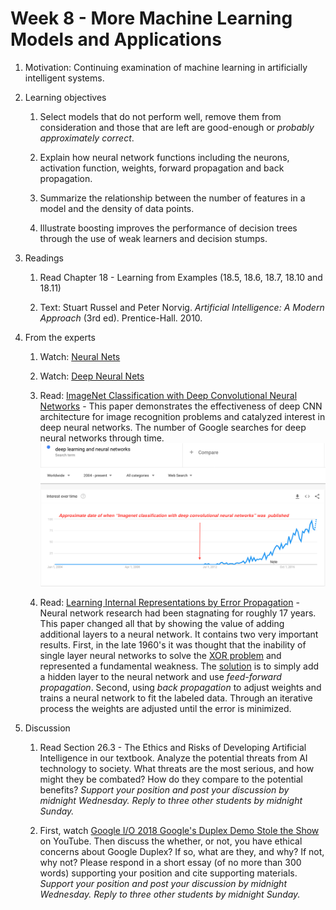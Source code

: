 # Week 8 - More Machine Learning Models and Applications

1. Motivation: Continuing examination of machine learning in artificially intelligent systems.

1. Learning objectives
    1. Select models that do not perform well, remove them from consideration and those that are left are good-enough or _probably approximately correct_.

    1. Explain how neural network functions including the neurons, activation function, weights, forward propagation and back propagation.

    1. Summarize the relationship between the number of features in a model and the density of data points. 

    1. Illustrate boosting improves the performance of decision trees through the use of weak learners and decision stumps.

1. Readings
    1. Read Chapter 18 - Learning from Examples (18.5, 18.6, 18.7, 18.10 and 18.11)

    1. Text: Stuart Russel and Peter Norvig. _Artificial Intelligence: A Modern Approach_ (3rd ed). Prentice-Hall. 2010.

1. From the experts
    1. Watch: [Neural Nets](https://youtu.be/uXt8qF2Zzfo)

    1. Watch: [Deep Neural Nets](https://youtu.be/VrMHA3yX_QI)

    1. Read: [ImageNet Classification with Deep Convolutional Neural Networks](./resources/hinton_cnn_imagenet.pdf) - This paper demonstrates the effectiveness of deep CNN architecture for image recognition problems and catalyzed interest in deep neural networks.  The number of Google searches for deep neural networks through time.  ![Number of Google searches for deep neural networks through time](./images/deep_learning_and_nn_searches.png)

    1. Read: [Learning Internal Representations by Error Propagation](./resources/hinton_nn_back_prop_pdp8.pdf) - Neural network research had been stagnating for roughly 17 years.  This paper changed all that by showing the value of adding additional layers to a neural network.  It contains two very important results.  First, in the late 1960's it was thought that the inability of single layer neural networks to solve the [XOR problem](http://www.ece.utep.edu/research/webfuzzy/docs/kk-thesis/kk-thesis-html/node19.html) and represented a fundamental weakness.  The [solution](http://www.ece.utep.edu/research/webfuzzy/docs/kk-thesis/kk-thesis-html/node20.html) is to simply add a hidden layer to the neural network and use _feed-forward propagation_.  Second, using _back propagation_ to adjust weights and trains a neural network to fit the labeled data.  Through an iterative process the weights are adjusted until the error is minimized.

1. Discussion
    1. Read Section 26.3 - The Ethics and Risks of Developing Artificial Intelligence in our textbook.  Analyze the potential threats from AI technology to society.  What threats are the most serious, and how might they be combated?  How do they compare to the potential benefits?  _Support your position and post your discussion by midnight Wednesday.  Reply to three other students by midnight Sunday._

    1. First, watch [Google I/O 2018 Google's Duplex Demo Stole the Show](https://youtu.be/NO0-5MuJvew) on YouTube. Then discuss the whether, or not, you have ethical concerns about Google Duplex?  If so, what are they, and why?  If not, why not?  Please respond in a short essay (of no more than 300 words) supporting your position and cite supporting materials.  _Support your position and post your discussion by midnight Wednesday.  Reply to three other students by midnight Sunday._
